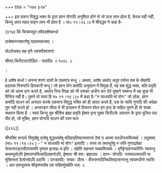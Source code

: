 +++
title = "५७४ ३२७"

+++
इस प्रकार विशुद्ध भक्त के द्वारा ज्ञान योगादि अनुष्ठित होने से जो फल लाभ होता है, केवल वही नहीं, किन्तु अपर महत् सङ्ग लाभ भी होता है । भा० ११।२६।४ में श्रीउद्धव ने कहा है- 

(३१७) किं चित्रमच्युत तवैवदशेषबन्धो 

दासेष्वनन्यशरणेषु यदात्मसात्त्वम् । 

योऽरोचयत् सह मृगैः स्वयमीश्वराणां 

श्रीमत् किरीटतटपीड़ित - पादपीठः ॥ १०४८ ॥ 

। 

हे अशेष बन्धो ! अनन्य शरण दासों के एकमात्र बन्धु । अथवा, अशेष अर्थात् अतुर पर्यन्त सब के मोक्षादि प्रदायक निरुपाधि हितकारी बन्धु ! जो ज्ञान योग कर्मादि अनुष्ठान में विमुख हैं, वह सब शुद्ध भक्त, बलि प्रभृति को जो आत्म दान करते है, अर्थात् निज विग्रह को भी उसका अधीन कर देते तुम्हारे सम्बन्ध में यह कुछ भी विचित्र नहीं है। तुमने तो स्वयं हि भ० ११।१४।२० में कहा है-"न साधयति मां योगः" जो लोक, ज्ञान कर्मादि साधन को अनादर करके एकमात्र विशुद्ध भक्ति को ही आदर करते हैं, उस के जाति गुणादि की अपेक्षा तुम नहीं करते हो । अन्तरङ्ग लीला में भी वृन्दावन में विचरण शोल मृग वृन्द के सहित तुमने ही तो सख्य स्थापन किया है । स्वयं किन्तु तुम श्रीशिव ब्रह्मा प्रभृति ईश्वर वृन्द युक्त किरीटके अग्रभाग के द्वारा पूजित पाद पीठ हो, जो मुक्ति, ज्ञान योगादि साधन की परम फल 

[[६६६]] 

श्रीभक्ति सन्दर्भः विमुखेषु दासेषु शुद्धभक्तेषु बलिप्रभृतिष्वात्मसात्त्वं तेषां य आत्मा तदधीनत्वमित्यर्थः । तदुक्तम् (भा० ११।१४।२० ) - " न साधयति मां योगः" इत्यादि । तस्य त्व तथाभूतेषु न जति गुणाद्यपेक्षा चेत्यन्तरङ्गलीलायामपि दृश्यत इत्याह-य इति । सहेति सहभावं सख्यमित्यर्थः । मृगैर्वृन्दावनचारिभिः स्वयन्तु कथम्भूतोऽपि ईश्वराणामित्यादिलक्षणोऽपि, ईश्वराः श्री शव- ब्रह्मादयः । ज्ञान- योगादि- परमफलरूपापि या मुक्तिस्तां दैत्येभ्योऽपि ददासि । पाण्डवादि- सख्य- दौत्य - वीरासनादिस्थितिवद्दासानान्तु स्वयमधीनो भवसि । अत एवम्भूतस्य श्रीकृष्णस्यैव तव भक्तिर्मुख्येति भावः ॥ 
